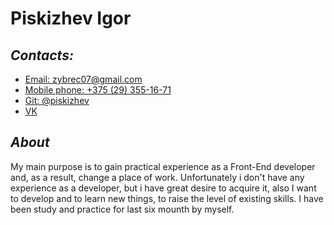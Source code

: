 # Piskizhev Igor
## _Contacts:_
* [Email: zybrec07@gmail.com](mailto:zybrec07@gmail.com) 
* [Mobile phone: +375 (29) 355-16-71](callto:80293551671)
* [Git: @piskizhev](https://github.com/Piskizhev)
* [VK](https://vk.com/w_zybr)

## _About_
My main purpose is to gain practical experience as a Front-End developer and, as a result, change a place of work.
Unfortunately i don't have any experience as a developer, but i have great desire to acquire it, also I want to develop and to learn new things, to raise the level of existing skills. I have been study and practice for last six mounth by myself.
